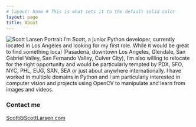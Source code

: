```yaml
---
# layout: home # This is what sets it to the default solid color
layout: page
title: About
---
```


<img class="profilePhoto" alt="Scott Larsen Portrait" src="https://avatars1.githubusercontent.com/u/25908816?s=460&v=4" />
I’m Scott, a junior Python developer, currently located in Los Angeles and looking for my first role. While it would be great to find something local (Pasadena, downtown Los Angeles, Glendale, San Gabriel Valley, San Fernando Valley, Culver City), I’m also willing to relocate for the right opportunity and would be particularly tempted by PDX, SFO, NYC, PHL, EUG, SAN, SEA or just about anywhere internationally. I have worked in multiple domains in Python and I am particularly interested in computer vision and projects using OpenCV to manipulate and learn from images and videos.

### Contact me

[Scott@ScottLarsen.com](mailto:Scott@ScottLarsen.com)